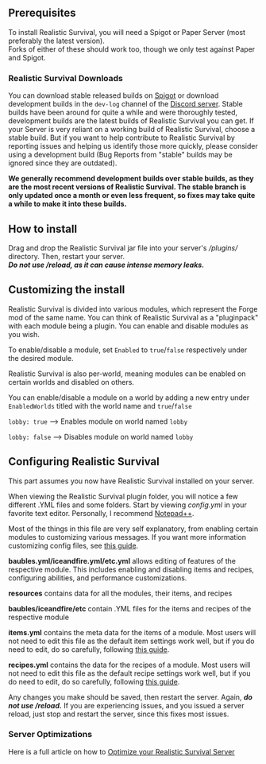 ## Prerequisites
To install Realistic Survival, you will need a Spigot or Paper Server (most preferably the latest version).<br>
Forks of either of these should work too, though we only test against Paper and Spigot.

### Realistic Survival Downloads
You can download stable released builds on [Spigot](https://www.spigotmc.org/resources/realistic-survival-1-17-temperature-thirst-baubles.93795/history) or download development builds in the `dev-log` channel of the [Discord server](https://discord.gg/mMt3f4usqK).
Stable builds have been around for quite a while and were thoroughly tested, development builds are the latest builds of Realistic Survival you can get.
If your Server is very reliant on a working build of Realistic Survival, choose a stable build.
But if you want to help contribute to Realistic Survival by reporting issues and helping us identify those more quickly, please consider using a development build (Bug Reports from "stable" builds may be ignored since they are outdated).

**We generally recommend development builds over stable builds, as they are the most recent versions of Realistic Survival. The stable branch is only updated once a month or even less frequent, so fixes may take quite a while to make it into these builds.**

## How to install
Drag and drop the Realistic Survival jar file into your server's */plugins/* directory.
Then, restart your server.<br>
***Do not use /reload, as it can cause intense memory leaks.***

## Customizing the install
Realistic Survival is divided into various modules, which represent the Forge mod of the same name. You can think of Realistic Survival as a "pluginpack" with each module being a plugin. You can enable and disable modules as you wish.

To enable/disable a module,
set `Enabled` to `true`/`false` respectively under the desired module.

Realistic Survival is also per-world, meaning modules can be enabled on certain worlds and disabled on others.

You can enable/disable a module on a world by adding a new entry under `EnabledWorlds` titled with the world name and `true`/`false`

`lobby: true` --> Enables module on world named `lobby`

`lobby: false`  --> Disables module on world named `lobby`

## Configuring Realistic Survival
This part assumes you now have Realistic Survival installed on your server.

When viewing the Realistic Survival plugin folder, you will notice a few different .YML files and some folders. Start by viewing *config.yml* in your favorite text editor.
Personally, I recommend [Notepad++](https://notepad-plus-plus.org).

Most of the things in this file are very self explanatory, from enabling certain modules to customizing various messages. If you want more information customizing config files, see [this guide](https://github.com/ValMobile/RealisticSurvival/wiki/Editing-Config-Files).

**baubles.yml/iceandfire.yml/etc.yml** allows editing of features of the respective module. This includes enabling and disabling items and recipes, configuring abilities, and performance customizations.

**resources** contains data for all the modules, their items, and recipes

**baubles/iceandfire/etc** contain .YML files for the items and recipes of the respective module

**items.yml** contains the meta data for the items of a module. Most users will not need to edit this file as the default item settings work well, but if you do need to edit, do so carefully, following [this guide](https://github.com/ValMobile/RealisticSurvival/wiki/Editing-Item-YML-Files).

**recipes.yml** contains the data for the recipes of a module. Most users will not need to edit this file as the default recipe settings work well, but if you do need to edit, do so carefully, following [this guide](https://github.com/ValMobile/RealisticSurvival/wiki/Editing-Recipe-YML-Files).

Any changes you make should be saved, then restart the server. Again, ***do not use /reload.*** If you are experiencing issues, and you issued a server reload,
just stop and restart the server, since this fixes most issues.

### Server Optimizations
Here is a full article on how to [Optimize your Realistic Survival Server](https://github.com/ValMobile/RealisticSurvival/wiki/Server-Optimizations)
